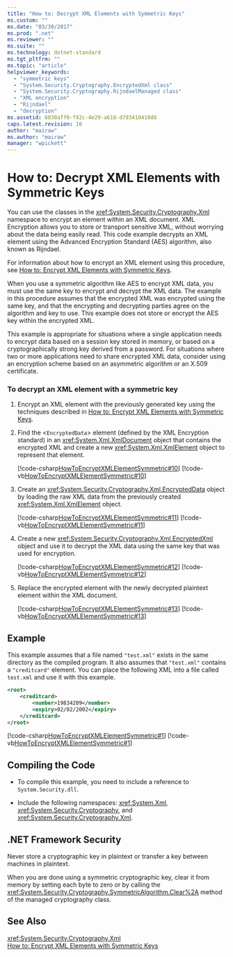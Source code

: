 ```yaml
---
title: "How to: Decrypt XML Elements with Symmetric Keys"
ms.custom: ""
ms.date: "03/30/2017"
ms.prod: ".net"
ms.reviewer: ""
ms.suite: ""
ms.technology: dotnet-standard
ms.tgt_pltfrm: ""
ms.topic: "article"
helpviewer_keywords: 
  - "symmetric keys"
  - "System.Security.Cryptography.EncryptedXml class"
  - "System.Security.Cryptography.RijndaelManaged class"
  - "XML encryption"
  - "Rijndael"
  - "decryption"
ms.assetid: 6038aff0-f92c-4e29-a618-d793410410d8
caps.latest.revision: 10
author: "mairaw"
ms.author: "mairaw"
manager: "wpickett"
---
```

# How to: Decrypt XML Elements with Symmetric Keys
You can use the classes in the <xref:System.Security.Cryptography.Xml> namespace to encrypt an element within an XML document.  XML Encryption allows you to store or transport sensitive XML, without worrying about the data being easily read.  This code example decrypts an XML element using the Advanced Encryption Standard (AES) algorithm, also known as Rijndael.  
  
 For information about how to encrypt an XML element using this procedure, see [How to: Encrypt XML Elements with Symmetric Keys](../../../docs/standard/security/how-to-encrypt-xml-elements-with-symmetric-keys.md).  
  
 When you use a symmetric algorithm like AES to encrypt XML data, you must use the same key to encrypt and decrypt the XML data.  The example in this procedure assumes that the encrypted XML was encrypted using the same key, and that the encrypting and decrypting parties agree on the algorithm and key to use.  This example does not store or encrypt the AES key within the encrypted XML.  
  
 This example is appropriate for situations where a single application needs to encrypt data based on a session key stored in memory, or based on a cryptographically strong key derived from a password.  For situations where two or more applications need to share encrypted XML data, consider using an encryption scheme based on an asymmetric algorithm or an X.509 certificate.  
  
### To decrypt an XML element with a symmetric key  
  
1.  Encrypt an XML element with the previously generated key using the techniques described in [How to: Encrypt XML Elements with Symmetric Keys](../../../docs/standard/security/how-to-encrypt-xml-elements-with-symmetric-keys.md).  
  
2.  Find the <`EncryptedData`> element (defined by the XML Encryption standard) in an <xref:System.Xml.XmlDocument> object that contains the encrypted XML and create a new <xref:System.Xml.XmlElement> object to represent that element.  
  
     [!code-csharp[HowToEncryptXMLElementSymmetric#10](../../../samples/snippets/csharp/VS_Snippets_CLR/HowToEncryptXMLElementSymmetric/cs/sample.cs#10)]
     [!code-vb[HowToEncryptXMLElementSymmetric#10](../../../samples/snippets/visualbasic/VS_Snippets_CLR/HowToEncryptXMLElementSymmetric/vb/sample.vb#10)]  
  
3.  Create an <xref:System.Security.Cryptography.Xml.EncryptedData> object by loading the raw XML data from the previously created <xref:System.Xml.XmlElement> object.  
  
     [!code-csharp[HowToEncryptXMLElementSymmetric#11](../../../samples/snippets/csharp/VS_Snippets_CLR/HowToEncryptXMLElementSymmetric/cs/sample.cs#11)]
     [!code-vb[HowToEncryptXMLElementSymmetric#11](../../../samples/snippets/visualbasic/VS_Snippets_CLR/HowToEncryptXMLElementSymmetric/vb/sample.vb#11)]  
  
4.  Create a new <xref:System.Security.Cryptography.Xml.EncryptedXml> object and use it to decrypt the XML data using the same key that was used for encryption.  
  
     [!code-csharp[HowToEncryptXMLElementSymmetric#12](../../../samples/snippets/csharp/VS_Snippets_CLR/HowToEncryptXMLElementSymmetric/cs/sample.cs#12)]
     [!code-vb[HowToEncryptXMLElementSymmetric#12](../../../samples/snippets/visualbasic/VS_Snippets_CLR/HowToEncryptXMLElementSymmetric/vb/sample.vb#12)]  
  
5.  Replace the encrypted element with the newly decrypted plaintext element within the XML document.  
  
     [!code-csharp[HowToEncryptXMLElementSymmetric#13](../../../samples/snippets/csharp/VS_Snippets_CLR/HowToEncryptXMLElementSymmetric/cs/sample.cs#13)]
     [!code-vb[HowToEncryptXMLElementSymmetric#13](../../../samples/snippets/visualbasic/VS_Snippets_CLR/HowToEncryptXMLElementSymmetric/vb/sample.vb#13)]  
  
## Example  
 This example assumes that a file named `"test.xml"` exists in the same directory as the compiled program.  It also assumes that `"test.xml"` contains a `"creditcard"` element.  You can place the following XML into a file called `test.xml` and use it with this example.  
  
```xml  
<root>  
    <creditcard>  
        <number>19834209</number>  
        <expiry>02/02/2002</expiry>  
    </creditcard>  
</root>  
```  
  
 [!code-csharp[HowToEncryptXMLElementSymmetric#1](../../../samples/snippets/csharp/VS_Snippets_CLR/HowToEncryptXMLElementSymmetric/cs/sample.cs#1)]
 [!code-vb[HowToEncryptXMLElementSymmetric#1](../../../samples/snippets/visualbasic/VS_Snippets_CLR/HowToEncryptXMLElementSymmetric/vb/sample.vb#1)]  
  
## Compiling the Code  
  
-   To compile this example, you need to include a reference to `System.Security.dll`.  
  
-   Include the following namespaces: <xref:System.Xml>, <xref:System.Security.Cryptography>, and <xref:System.Security.Cryptography.Xml>.  
  
## .NET Framework Security  
 Never store a cryptographic key in plaintext or transfer a key between machines in plaintext.  
  
 When you are done using a symmetric cryptographic key, clear it from memory by setting each byte to zero or by calling the <xref:System.Security.Cryptography.SymmetricAlgorithm.Clear%2A> method of the managed cryptography class.  
  
## See Also  
 <xref:System.Security.Cryptography.Xml>   
 [How to: Encrypt XML Elements with Symmetric Keys](../../../docs/standard/security/how-to-encrypt-xml-elements-with-symmetric-keys.md)
